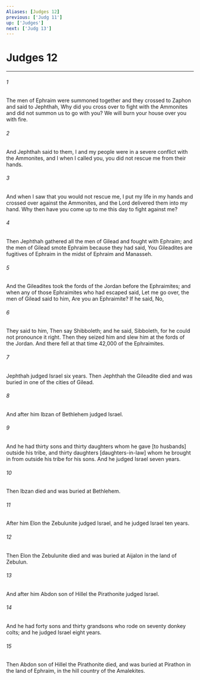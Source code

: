 ```yaml
---
Aliases: [Judges 12]
previous: ['Judg 11']
up: ['Judges']
next: ['Judg 13']
---
```

# Judges 12

***

###### 1 

The men of Ephraim were summoned together and they crossed to Zaphon and said to Jephthah, Why did you cross over to fight with the Ammonites and did not summon us to go with you? We will burn your house over you with fire. 

###### 2 

And Jephthah said to them, I and my people were in a severe conflict with the Ammonites, and I when I called you, you did not rescue me from their hands. 

###### 3 

And when I saw that you would not rescue me, I put my life in my hands and crossed over against the Ammonites, and the Lord delivered them into my hand. Why then have you come up to me this day to fight against me? 

###### 4 

Then Jephthah gathered all the men of Gilead and fought with Ephraim; and the men of Gilead smote Ephraim because they had said, You Gileadites are fugitives of Ephraim in the midst of Ephraim and Manasseh. 

###### 5 

And the Gileadites took the fords of the Jordan before the Ephraimites; and when any of those Ephraimites who had escaped said, Let me go over, the men of Gilead said to him, Are you an Ephraimite? If he said, No, 

###### 6 

They said to him, Then say Shibboleth; and he said, Sibboleth, for he could not pronounce it right. Then they seized him and slew him at the fords of the Jordan. And there fell at that time 42,000 of the Ephraimites. 

###### 7 

Jephthah judged Israel six years. Then Jephthah the Gileadite died and was buried in one of the cities of Gilead. 

###### 8 

And after him Ibzan of Bethlehem judged Israel. 

###### 9 

And he had thirty sons and thirty daughters whom he gave [to husbands] outside his tribe, and thirty daughters [daughters-in-law] whom he brought in from outside his tribe for his sons. And he judged Israel seven years. 

###### 10 

Then Ibzan died and was buried at Bethlehem. 

###### 11 

After him Elon the Zebulunite judged Israel, and he judged Israel ten years. 

###### 12 

Then Elon the Zebulunite died and was buried at Aijalon in the land of Zebulun. 

###### 13 

And after him Abdon son of Hillel the Pirathonite judged Israel. 

###### 14 

And he had forty sons and thirty grandsons who rode on seventy donkey colts; and he judged Israel eight years. 

###### 15 

Then Abdon son of Hillel the Pirathonite died, and was buried at Pirathon in the land of Ephraim, in the hill country of the Amalekites.
